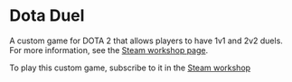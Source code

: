 # Dota Duel


A custom game for DOTA 2 that allows players to have 1v1 and 2v2 duels. For more information, see the [Steam workshop page][0].


To play this custom game, subscribe to it in the [Steam workshop][0]

[0]: http://steamcommunity.com/sharedfiles/filedetails/?id=933598755
